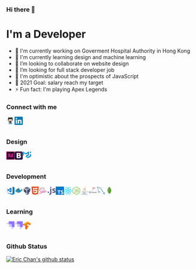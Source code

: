 ### Hi there 👋

<!--
**ericspiPb/ericspiPb** is a ✨ _special_ ✨ repository because its `README.md` (this file) appears on your GitHub profile.

Here are some ideas to get you started:

- 🔭 I’m currently working on ...
- 🌱 I’m currently learning ...
- 👯 I’m looking to collaborate on ...
- 🤔 I’m looking for help with ...
- 💬 Ask me about ...
- 📫 How to reach me: ...
- 😄 Pronouns: ...
- ⚡ Fun fact: ...
-->

# I'm a Developer
 * 🔭 I'm currently working on Goverment Hospital Authority in Hong Kong
 * 🌱 I'm currently learning design and machine learning
 * 👯 I’m looking to collaborate on website design
 * 🤔 I’m looking for full stack developer job
 * 💬 I'm optimistic about the prospects of JavaScript
 * 🥅 2021 Goal: salary reach my target
 * ⚡ Fun fact: I'm playing Apex Legends

### Connect with me
[<img align="left" alt="GitHub" width="22px" src="https://raw.githubusercontent.com/ericspiPb/ericspiPb/main/skills/github-icon.svg" />](https://github.com/ericspiPb)
[<img align="left" alt="LinkedIn" width="22px" src="https://raw.githubusercontent.com/ericspiPb/ericspiPb/main/skills/linkedin-icon.svg" />](https://linkedin.com/in/ericspipb)

<br />
<br />

### Design
<img align="left" alt="Adobe XD" width="22px" src="https://raw.githubusercontent.com/ericspiPb/ericspiPb/main/skills/adobe-xd-icon.svg" />
<img align="left" alt="Bootstrap" width="22px" src="https://raw.githubusercontent.com/ericspiPb/ericspiPb/main/skills/getbootstrap-icon.svg" />
<img align="left" alt="Material UI" width="22px" src="https://raw.githubusercontent.com/ericspiPb/ericspiPb/main/skills/material-ui-icon.svg" />

<br />
<br />

### Development
<img align="left" alt="Visual Studio Code" width="22px" src="https://raw.githubusercontent.com/ericspiPb/ericspiPb/main/skills/visualstudio_code-icon.svg" />
<img align="left" alt="Docker" width="22px" src="https://raw.githubusercontent.com/ericspiPb/ericspiPb/main/skills/docker-icon.svg" />
<img align="left" alt="VirtualBox" width="22px" src="https://raw.githubusercontent.com/ericspiPb/ericspiPb/main/skills/virtualbox-icon.svg" />
<img align="left" alt="HTML5" width="22px" src="https://raw.githubusercontent.com/ericspiPb/ericspiPb/main/skills/html5-icon.svg" />
<img align="left" alt="SASS" width="22px" src="https://raw.githubusercontent.com/ericspiPb/ericspiPb/main/skills/sass-lang-icon.svg" />
<img align="left" alt="JavaScript" width="22px" src="https://raw.githubusercontent.com/ericspiPb/ericspiPb/main/skills/javascript-icon.svg" />
<img align="left" alt="TypeScript" width="22px" src="https://raw.githubusercontent.com/ericspiPb/ericspiPb/main/skills/typescriptlang-icon.svg" />
<img align="left" alt="ReactJS" width="22px" src="https://raw.githubusercontent.com/ericspiPb/ericspiPb/main/skills/reactjs-icon.svg" />
<img align="left" alt="Node.js" width="22px" src="https://raw.githubusercontent.com/ericspiPb/ericspiPb/main/skills/nodejs-icon.svg" />
<img align="left" alt="Java" width="22px" src="https://raw.githubusercontent.com/ericspiPb/ericspiPb/main/skills/java-icon.svg" />
<img align="left" alt="SQL" width="22px" src="https://raw.githubusercontent.com/ericspiPb/ericspiPb/main/skills/sql-icon.svg" />
<img align="left" alt="MySQL" width="22px" src="https://raw.githubusercontent.com/ericspiPb/ericspiPb/main/skills/mysql-icon.svg" />
<img align="left" alt="MongoDB" width="22px" src="https://raw.githubusercontent.com/ericspiPb/ericspiPb/main/skills/mongodb-icon.svg" />

<br />
<br />

### Learning
<img align="left" alt="Sketching" width="22px" src="https://raw.githubusercontent.com/ericspiPb/ericspiPb/main/skills/strapi-icon.svg" />
<img align="left" alt="Strapi" width="22px" src="https://raw.githubusercontent.com/ericspiPb/ericspiPb/main/skills/strapi-icon.svg" />
<img align="left" alt="TensorFlow" width="22px" src="https://raw.githubusercontent.com/ericspiPb/ericspiPb/main/skills/tensorflow-icon.svg" />

<br />
<br />

### Github Status
[![Eric Chan's github status](https://github-readme-stats.vercel.app/api?username=ericspiPb)](https://github.com/anuraghazra/github-readme-stats)
